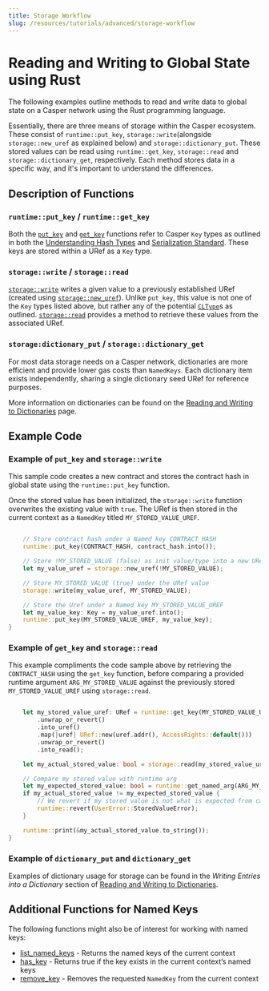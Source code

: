```yaml
---
title: Storage Workflow
slug: /resources/tutorials/advanced/storage-workflow
---
```



# Reading and Writing to Global State using Rust

The following examples outline methods to read and write data to global state on a Casper network using the Rust programming language.

Essentially, there are three means of storage within the Casper ecosystem. These consist of `runtime::put_key`, `storage::write`(alongside `storage::new_uref` as explained below) and `storage::dictionary_put`. These stored values can be read using `runtime::get_key`, `storage::read` and `storage::dictionary_get`, respectively. Each method stores data in a specific way, and it's important to understand the differences.

## Description of Functions

### `runtime::put_key` / `runtime::get_key`

Both the [`put_key`](https://docs.rs/casper-contract/latest/casper_contract/contract_api/runtime/fn.put_key.html) and [`get_key`](https://docs.rs/casper-contract/latest/casper_contract/contract_api/runtime/fn.get_key.html) functions refer to Casper `Key` types as outlined in both the [Understanding Hash Types](../../concepts/serialization-standard.md#serialization-standard-state-keys) and [Serialization Standard](../../concepts/serialization-standard.md#serialization-standard-state-keys). These keys are stored within a URef as a `Key` type.

### `storage::write` / `storage::read`

[`storage::write`](https://docs.rs/casper-contract/latest/casper_contract/contract_api/storage/fn.write.html) writes a given value to a previously established URef (created using [`storage::new_uref`](https://docs.rs/casper-contract/latest/casper_contract/contract_api/storage/fn.new_uref.html)). Unlike `put_key`, this value is not one of the `Key` types listed above, but rather any of the potential [`CLType`](https://docs.casper.network/developers/json-rpc/types_cl/#cltype)s as outlined. [`storage::read`](https://docs.rs/casper-contract/latest/casper_contract/contract_api/storage/fn.read.html) provides a method to retrieve these values from the associated URef.

### `storage:dictionary_put` / `storage::dictionary_get`

For most data storage needs on a Casper network, dictionaries are more efficient and provide lower gas costs than `NamedKeys`. Each dictionary item exists independently, sharing a single dictionary seed URef for reference purposes.

More information on dictionaries can be found on the [Reading and Writing to Dictionaries](../../concepts/dictionaries.md) page.

## Example Code

### Example of `put_key` and `storage::write`

This sample code creates a new contract and stores the contract hash in global state using the `runtime::put_key` function.

Once the stored value has been initialized, the `storage::write` function overwrites the existing value with `true`. The URef is then stored in the current context as a `NamedKey` titled `MY_STORED_VALUE_UREF`.

```rust

    // Store contract hash under a Named key CONTRACT_HASH
    runtime::put_key(CONTRACT_HASH, contract_hash.into());

    // Store !MY_STORED_VALUE (false) as init value/type into a new URef
    let my_value_uref = storage::new_uref(!MY_STORED_VALUE);

    // Store MY_STORED_VALUE (true) under the URef value
    storage::write(my_value_uref, MY_STORED_VALUE);

    // Store the Uref under a Named key MY_STORED_VALUE_UREF
    let my_value_key: Key = my_value_uref.into();
    runtime::put_key(MY_STORED_VALUE_UREF, my_value_key);
}

```

### Example of `get_key` and `storage::read`

This example compliments the code sample above by retrieving the `CONTRACT_HASH` using the `get_key` function, before comparing a provided runtime argument `ARG_MY_STORED_VALUE` against the previously stored `MY_STORED_VALUE_UREF` using `storage::read`.

```rust

    let my_stored_value_uref: URef = runtime::get_key(MY_STORED_VALUE_UREF)
        .unwrap_or_revert()
        .into_uref()
        .map(|uref| URef::new(uref.addr(), AccessRights::default()))
        .unwrap_or_revert()
        .into_read();

    let my_actual_stored_value: bool = storage::read(my_stored_value_uref).unwrap().unwrap();

    // Compare my stored value with runtime arg
    let my_expected_stored_value: bool = runtime::get_named_arg(ARG_MY_STORED_VALUE);
    if my_actual_stored_value != my_expected_stored_value {
        // We revert if my stored value is not what is expected from caller argument
        runtime::revert(UserError::StoredValueError);
    }

    runtime::print(&my_actual_stored_value.to_string());
}

```

### Example of `dictionary_put` and `dictionary_get`

Examples of dictionary usage for storage can be found in the *Writing Entries into a Dictionary* section of [Reading and Writing to Dictionaries](../../concepts/dictionaries.md#writing-entries-into-a-dictionary).

## Additional Functions for Named Keys

The following functions might also be of interest for working with named keys:

* [list_named_keys](https://docs.rs/casper-contract/latest/casper_contract/contract_api/runtime/fn.list_named_keys.html) - Returns the named keys of the current context
* [has_key](https://docs.rs/casper-contract/latest/casper_contract/contract_api/runtime/fn.has_key.html) - Returns true if the key exists in the current context’s named keys
* [remove_key](https://docs.rs/casper-contract/latest/casper_contract/contract_api/runtime/fn.remove_key.html) - Removes the requested `NamedKey` from the current context
